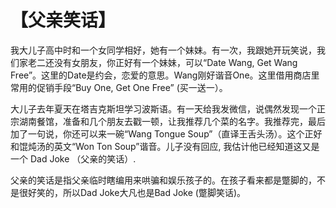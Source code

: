 # 【父亲笑话】

我大儿子高中时和一个女同学相好，她有一个妹妹。有一次，我跟她开玩笑说，我们家老二还没有女朋友，你正好有一个妹妹，可以“Date Wang, Get Wang Free”。这里的Date是约会，恋爱的意思。Wang刚好谐音One。这里借用商店里常用的促销手段“Buy One, Get One Free” (买一送一）。

大儿子去年夏天在塔吉克斯坦学习波斯语。有一天给我发微信，说偶然发现一个正宗湖南餐馆，准备和几个朋友去戳一顿，让我推荐几个菜的名字。我推荐完，最后加了一句说，你还可以来一碗“Wang Tongue Soup”（直译王舌头汤）。这个正好和馄炖汤的英文“Won Ton Soup”谐音。儿子没有回应, 我估计他已经知道这又是一个 Dad Joke （父亲的笑话）.

父亲的笑话是指父亲临时瞎编用来哄骗和娱乐孩子的。在孩子看来都是蹩脚的，不是很好笑的，所以Dad Joke大凡也是Bad Joke (蹩脚笑话)。

